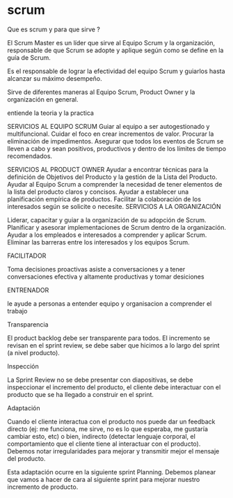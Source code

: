 # scrum

Que es scrum y para que sirve ?

El Scrum Master es un líder que sirve al Equipo Scrum y la organización, responsable de que Scrum se adopte y aplique según como se define en la guía de Scrum.

Es el responsable de lograr la efectividad del equipo Scrum y guiarlos hasta alcanzar su máximo desempeño.

Sirve de diferentes maneras al Equipo Scrum, Product Owner y la organización en general.

 entiende la teoria y la practica 

 
SERVICIOS AL EQUIPO SCRUM
Guiar al equipo a ser autogestionado y multifuncional.
Cuidar el foco en crear incrementos de valor.
Procurar la eliminación de impedimentos.
Asegurar que todos los eventos de Scrum se lleven a cabo y sean positivos, productivos y dentro de los límites de tiempo recomendados.

SERVICIOS AL PRODUCT OWNER
Ayudar a encontrar técnicas para la definición de Objetivos del Producto y la gestión de la Lista del Producto.
Ayudar al Equipo Scrum a comprender la necesidad de tener elementos de la lista del producto claros y concisos.
Ayudar a establecer una planificación empírica de productos.
Facilitar la colaboración de los interesados según se solicite o necesite.
SERVICIOS A LA ORGANIZACIÓN

Liderar, capacitar y guiar a la organización de su adopción de Scrum.
Planificar y asesorar implementaciones de Scrum dentro de la organización.
Ayudar a los empleados e interesados a comprender y aplicar Scrum.
Eliminar las barreras entre los interesados y los equipos Scrum.



FACILITADOR 

Toma decisiones proactivas asiste a conversaciones y a tener conversaciones  efectiva y altamente productivas y tomar desiciones  

ENTRENADOR 

le ayude a personas a entender  equipo y organisacion a comprender el trabajo 

Transparencia

El product backlog debe ser transparente para todos.
El incremento se revisan en el sprint review, se debe saber que hicimos a lo largo del sprint (a nivel producto).

Inspección

La Sprint Review no se debe presentar con diapositivas, se debe inspeccionar el incremento del producto, el cliente debe interactuar con el producto que se ha llegado a construir en el sprint.

Adaptación

Cuando el cliente interactua con el producto nos puede dar un feedback directo (ej: me funciona, me sirve, no es lo que esperaba, me gustaría cambiar esto, etc) o bien, indirecto (detectar lenguaje corporal, el comportamiento que el cliente tiene al interactuar con el producto). Debemos notar irregularidades para mejorar y transmitir mejor el mensaje del producto.

Esta adaptación ocurre en la siguiente sprint Planning. Debemos planear que vamos a hacer de cara al siguiente sprint para mejorar nuestro incremento de producto.